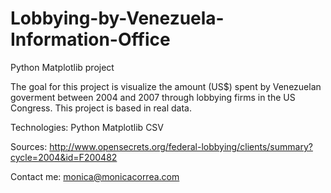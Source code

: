 # Lobbying-by-Venezuela-Information-Office

Python Matplotlib project

The goal for this project is visualize the amount (US$) spent by Venezuelan goverment between 2004 and 2007 through lobbying firms in the US Congress. This project is based in real data.


Technologies:
Python
Matplotlib
CSV

Sources:
http://www.opensecrets.org/federal-lobbying/clients/summary?cycle=2004&id=F200482


Contact me: monica@monicacorrea.com
